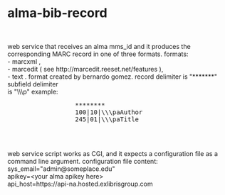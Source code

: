 # alma-bib-record
 <br>
 <p width="600px">
 web service that receives an alma mms_id and it produces the corresponding MARC record in one of three formats.
 formats:<br>
     - marcxml ,<br>
     - marcedit ( see http://marcedit.reeset.net/features ),<br>
     - text . format created by bernardo gomez. record delimiter is &quot;*******&quot;  subfield delimiter <br>
              is &quot;\\\p&quot;
              example: <br>
              <pre>
                  ********
                  100|10|\\\paAuthor
                  245|01|\\\paTitle
               </pre>
 <br>
 </p>
 <p width="600px">
 web service script works as CGI, and it expects a configuration file as a command line argument.
 configuration file content: <br>
 sys_email=&quot;admin@someplace.edu&quot; <br>
apikey=&lt;your alma apikey here&gt; <br>
api_host=https://api-na.hosted.exlibrisgroup.com <br>
 </p>
   
